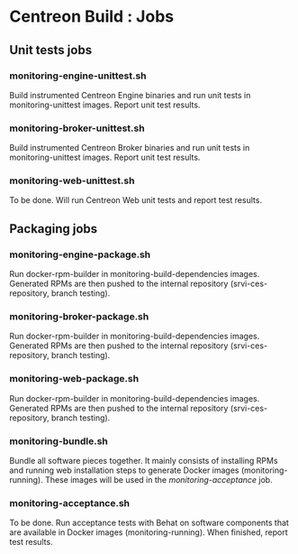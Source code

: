 # Centreon Build : Jobs

## Unit tests jobs

### monitoring-engine-unittest.sh

Build instrumented Centreon Engine binaries and run unit tests in
monitoring-unittest images. Report unit test results.

### monitoring-broker-unittest.sh

Build instrumented Centreon Broker binaries and run unit tests in
monitoring-unittest images. Report unit test results.

### monitoring-web-unittest.sh

To be done. Will run Centreon Web unit tests and report test results.

## Packaging jobs

### monitoring-engine-package.sh

Run docker-rpm-builder in monitoring-build-dependencies images.
Generated RPMs are then pushed to the internal repository
(srvi-ces-repository, branch testing).

### monitoring-broker-package.sh

Run docker-rpm-builder in monitoring-build-dependencies images.
Generated RPMs are then pushed to the internal repository
(srvi-ces-repository, branch testing).

### monitoring-web-package.sh

Run docker-rpm-builder in monitoring-build-dependencies images.
Generated RPMs are then pushed to the internal repository
(srvi-ces-repository, branch testing).

### monitoring-bundle.sh

Bundle all software pieces together. It mainly consists of installing
RPMs and running web installation steps to generate Docker images
(monitoring-running). These images will be used in the
*monitoring-acceptance* job.

### monitoring-acceptance.sh

To be done. Run acceptance tests with Behat on software components that
are available in Docker images (monitoring-running). When finished,
report test results.
